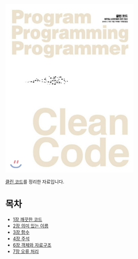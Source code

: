 <img src="./image/cleancode_logo.jpeg" width="400" />

[클린 코드](http://www.yes24.com/Product/Goods/11681152?OzSrank=1)를 정리한 자료입니다.



# 목차

* [1장 깨끗한 코드](https://github.com/binghe819/TIL/blob/master/ETC/CleanCode/1%EC%9E%A5%20%EA%B9%A8%EB%81%97%ED%95%9C%20%EC%BD%94%EB%93%9C.md)
* [2장 의미 있는 이름](https://github.com/binghe819/TIL/blob/master/ETC/CleanCode/2%EC%9E%A5%20%EC%9D%98%EB%AF%B8%20%EC%9E%88%EB%8A%94%20%EC%9D%B4%EB%A6%84.md)
* [3장 함수](https://github.com/binghe819/TIL/blob/master/ETC/CleanCode/3%EC%9E%A5%20%ED%95%A8%EC%88%98.md)
* [4장 주석](https://github.com/binghe819/TIL/blob/master/ETC/CleanCode/4%EC%9E%A5%20%EC%A3%BC%EC%84%9D.md)
* [6장 객체와 자료구조]()
* [7장 오류 처리]()































